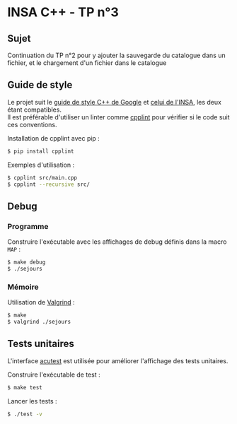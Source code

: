 # INSA C++ - TP n°3


## Sujet

Continuation du TP n°2 pour y ajouter la sauvegarde du catalogue dans un fichier, et le chargement d'un fichier dans le catalogue

## Guide de style

Le projet suit le [guide de style C++ de Google](https://google.github.io/styleguide/cppguide.html)
et [celui de l'INSA](doc/GuideDeStyle_INSA.md), les deux étant compatibles.\
Il est préférable d'utiliser un linter comme [cpplint](https://github.com/cpplint/cpplint) pour
vérifier si le code suit ces conventions.

Installation de cpplint avec pip :

```bash
$ pip install cpplint
```

Exemples d'utilisation :

```bash
$ cpplint src/main.cpp
$ cpplint --recursive src/
```

## Debug

### Programme

Construire l'exécutable avec les affichages de debug définis dans la macro `MAP` :

```bash
$ make debug
$ ./sejours
```

### Mémoire

Utilisation de [Valgrind](https://en.wikipedia.org/wiki/Valgrind) :

```bash
$ make
$ valgrind ./sejours
```

## Tests unitaires

L'interface [acutest](https://github.com/mity/acutest) est utilisée pour améliorer l'affichage des tests unitaires.

Construire l'exécutable de test :

```bash
$ make test
```

Lancer les tests :

```bash
$ ./test -v
```
